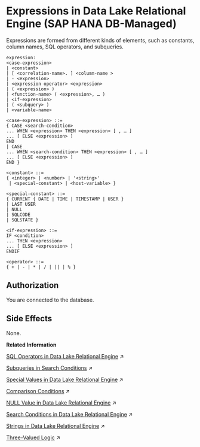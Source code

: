 <!-- loiodd96c0e0259f40d0a94adce7ab6dd73c -->

# Expressions in Data Lake Relational Engine \(SAP HANA DB-Managed\)

Expressions are formed from different kinds of elements, such as constants, column names, SQL operators, and subqueries.



```
expression:
<case-expression>
| <constant>
| [ <correlation-name>. ] <column-name >
| - <expression>
| <expression operator> <expression>
| ( <expression> )
| <function-name> ( <expression>, … )
| <if-expression>
| ( <subquery> )
| <variable-name>
```

```
<case-expression> ::=
{ CASE <search-condition>
... WHEN <expression> THEN <expression> [ , … ]
... [ ELSE <expression> ] 
END
| CASE
... WHEN <search-condition> THEN <expression> [ , … ]
... [ ELSE <expression> ] 
END }
```

```
<constant> ::=
{ <integer> | <number> | '<string>'
 | <special-constant> | <host-variable> }
```

```
<special-constant> ::=
{ CURRENT { DATE | TIME | TIMESTAMP | USER }
| LAST USER
| NULL
| SQLCODE
| SQLSTATE }
```

```
<if-expression> ::=
IF <condition>
... THEN <expression>
... [ ELSE <expression> ]
ENDIF
```

```
<operator> ::=
{ + | - | * | / | || | % }
```



<a name="loiodd96c0e0259f40d0a94adce7ab6dd73c__iq_refbb_47"/>

## Authorization

You are connected to the database.



<a name="loiodd96c0e0259f40d0a94adce7ab6dd73c__iq_refbb_48"/>

## Side Effects

None.

**Related Information**  


[SQL Operators in Data Lake Relational Engine](https://help.sap.com/viewer/19b3964099384f178ad08f2d348232a9/2023_4_QRC/en-US/a4f0a69e84f21015a193d1e9a02d4210.html "These topics describe the arithmetic, string, and bitwise operators available in data lake Relational Engine.") :arrow_upper_right:

[Subqueries in Search Conditions](https://help.sap.com/viewer/19b3964099384f178ad08f2d348232a9/2023_4_QRC/en-US/a4fb435084f2101592cffd5b502c42fb.html "A subquery is a SELECT statement enclosed in parentheses. Such a SELECT statement must contain one and only one select list item.") :arrow_upper_right:

[Special Values in Data Lake Relational Engine](https://help.sap.com/viewer/19b3964099384f178ad08f2d348232a9/2023_4_QRC/en-US/a506ddee84f210158450cf0eaa071698.html "Special values can be used in expressions, and as column defaults when creating tables.") :arrow_upper_right:

[Comparison Conditions](https://help.sap.com/viewer/19b3964099384f178ad08f2d348232a9/2023_4_QRC/en-US/a4fabf2584f21015a9d8c032cbfdc9a7.html "Comparison conditions in search conditions use a comparison operator.") :arrow_upper_right:

[NULL Value in Data Lake Relational Engine](https://help.sap.com/viewer/19b3964099384f178ad08f2d348232a9/2023_4_QRC/en-US/a5107a2e84f2101595bd9bacac97b5be.html "Use NULL to specify a value that is unknown, missing, or not applicable.") :arrow_upper_right:

[Search Conditions in Data Lake Relational Engine](https://help.sap.com/viewer/19b3964099384f178ad08f2d348232a9/2023_4_QRC/en-US/a4fa3d9e84f21015a4a6a9424156ed9e.html "Conditions are used to choose a subset of the rows from a table, or in a control statement such as an IF statement to determine control of flow.") :arrow_upper_right:

[Strings in Data Lake Relational Engine](https://help.sap.com/viewer/19b3964099384f178ad08f2d348232a9/2023_4_QRC/en-US/a4ed4ede84f21015a8499167b3f9d18a.html "Strings are either literal strings, or expressions with CHAR or VARCHAR data types.") :arrow_upper_right:

[Three-Valued Logic](https://help.sap.com/viewer/19b3964099384f178ad08f2d348232a9/2023_4_QRC/en-US/a501bc6584f21015a0cfba5d035e295b.html "The AND, OR, NOT, and IS logical operators of SQL work in three-valued logic.") :arrow_upper_right:

